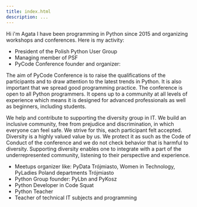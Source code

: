 ```yaml
---
title: index.html
description: ...
---
```


Hi i'm Agata I have been programming in Python since 2015 and organizing workshops and conferences. Here is my activity: 


* President of the Polish Python User Group
* Managing member of PSF
* PyCode Conference founder and organizer:


The aim of PyCode Conference is to raise the qualifications of the participants and to draw attention to the latest trends in Python. It is also important that we spread good programming practice.
The conference is open to all Python programmers. It opens up to a community at all levels of experience which means it is designed for advanced professionals as well as beginners, including students.


We help and contribute to supporting the diversity group in IT. We build an inclusive community, free from prejudice and discrimination, in which everyone can feel safe. We strive for this, each participant felt accepted.
Diversity is a highly valued value by us. We protect it as such as the Code of Conduct of the conference and we do not check behavior that is harmful to diversity. Supporting diversity enables one to integrate with a part of the underrepresented community, listening to their perspective and experience.


* Meetups organizer like: PyData Trójmiasto, Women in Technology, PyLadies Poland departments Trójmiasto
* Python Group founder: PyLbn and PyKosz
* Python Developer in Code Squat
* Python Teacher
* Teacher of technical IT subjects and programming


